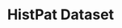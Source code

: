 ---
layout: default
citation: "\n@article{petralia_histpat_2019,\n\ttitle = {{HistPat} {Dataset}},\n\turl
  = {https://dataverse.harvard.edu/dataset.xhtml?persistentId=doi:10.7910/DVN/BPC15W},\n\tdoi
  = {10.7910/DVN/BPC15W},\n\tabstract = {HistPat provides the geography of historical
  patents granted by the United States Patent and Trademark Office (USPTO) from 1790
  to 1975. This histo...},\n\tlanguage = {en},\n\turldate = {2021-08-24},\n\tauthor
  = {Petralia, Sergio and Balland, Pierre-Alexandre and Rigby, David},\n\tmonth =
  jan,\n\tyear = {2019},\n\tnote = {type: dataset},\n}\n"
cost: None
description: 'HistPat provides the geography of historical patents granted by the
  United States Patent and Trademark Office (USPTO) from 1790 to 1975. This historical
  dataset is constructed using digitalized records of original patent documents that
  are publicly available. HistPat can be used in different disciplines ranging from
  geography, economics, history, network science, and science and technology studies.
  Additionally, it can easily be merged with post-1975 USPTO digital patent data to
  extend it until today. (2016-05-23) '
doi: 10.7910/DVN/BPC15W
last_edit: Thu, 02 Dec 2021 17:15:27 GMT
location: https://dataverse.harvard.edu/dataset.xhtml?persistentId=doi:10.7910/DVN/BPC15W
maintained_by: Contact maintainer through Dataverse
record_creation_timestamp: 08/24/2021, 15:31:52
shortname: histpat
tags:
- Historical Patents
- Technological Change
- Inventions
- Geography
- Economics
title: HistPat Dataset
uuid: 40f30ff4-d152-4aa8-89a9-e31dddc812dc
---